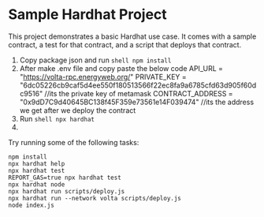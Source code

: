 # Sample Hardhat Project

This project demonstrates a basic Hardhat use case. It comes with a sample contract, a test for that contract, and a script that deploys that contract.

1. Copy package json and run ```shell npm install ```
2. After make .env file and copy paste the below code
    API_URL = "https://volta-rpc.energyweb.org/"
    PRIVATE_KEY = "6dc05226cb9caf5d4ee550f180513566f22ec8fa9a6785cfd63d905f60dc9516" //its the private key of metamask
    CONTRACT_ADDRESS = "0x9dD7C9d40645BC138f45F359e73561e14F039474" //its the address we get after we deploy the contract
3. Run ```shell npx hardhat ```
4. 

Try running some of the following tasks:

```shell
npm install 
npx hardhat help
npx hardhat test
REPORT_GAS=true npx hardhat test
npx hardhat node
npx hardhat run scripts/deploy.js
npx hardhat run --network volta scripts/deploy.js
node index.js
```
